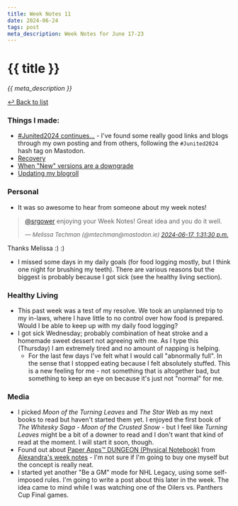```yaml
---
title: Week Notes 11
date: 2024-06-24
tags: post
meta_description: Week Notes for June 17-23
---
```


# {{ title }}

*{{ meta_description }}*

[↩ Back to list](/weeknotes/)

### Things I made:

- [#Junited2024 continues...](https://lwgrs.bearblog.dev/junited-2024) - I've found some really good links and blogs through my own posting and from others, following the `#Junited2024` hash tag on Mastodon. 
- [Recovery](https://lwgrs.bearblog.dev/recovery/) 
- [When "New" versions are a downgrade](https://lwgrs.bearblog.dev/new-downgrade/)
- [Updating my blogroll](https://lwgrs.bearblog.dev/updating-blogroll/)

### Personal

- It was so awesome to hear from someone about my week notes! 
<blockquote lang="en" cite="https://mastodon.ie/@mtechman/112633150880804101">
  <p><span class="h-card"><a href="https://ottawa.place/@srgower" class="u-url mention" rel="nofollow noopener noreferrer" target="_blank">@<span>srgower</span></a></span> enjoying your Week Notes! Great idea and you do it well.</p>
    <p style="font-size: small;"><em> — Melissa Techman (@mtechman@mastodon.ie) <a href="https://mastodon.ie/@mtechman/112633150880804101"><time datetime="2024-06-17T17:31:30.000Z">2024-06-17, 1:31:30 p.m.</time></a></em></p>
</blockquote>
Thanks Melissa :) :)  

- I missed some days in my daily goals (for food logging mostly, but I think one night for brushing my teeth). There are various reasons but the biggest is probably because I got sick (see the healthy living section). 

### Healthy Living

- This past week was a test of my resolve. We took an unplanned trip to my in-laws, where I have little to no control over how food is prepared. Would I be able to keep up with my daily food logging? 
- I got sick Wednesday; probably combination of heat stroke and a homemade sweet dessert not agreeing with me. As I type this (Thursday) I am extremely tired and no amount of napping is helping. 
  - For the last few days I've felt what I would call "abnormally full". In the sense that I stopped eating because I felt absolutely stuffed. This is a new feeling for me - not something that is altogether bad, but something to keep an eye on because it's just not "normal" for me. 

### Media

- I picked *Moon of the Turning Leaves* and *The Star Web* as my next books to read but haven't started them yet. I enjoyed the first book of *The Whitesky Saga* - *Moon of the Crusted Snow* - but I feel like *Turning Leaves* might be a bit of a downer to read and I don't want that kind of read at the moment. I will start it soon, though. 
- Found out about [Paper Apps™ DUNGEON (Physical Notebook)](https://gladdendesign.com/products/paper-apps-dungeon) from [Alexandra's week notes](https://alexandrawolfe.ca/week-notes-june-10-16/) - I'm not sure if I'm going to buy one myself but the concept is really neat. 
- I started yet another "Be a GM" mode for NHL Legacy, using some self-imposed rules. I'm going to write a post about this later in the week. The idea came to mind while I was watching one of the Oilers vs. Panthers Cup Final games. 
